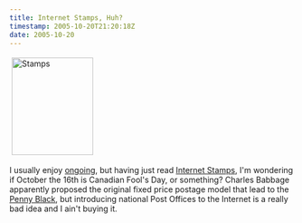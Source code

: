 ```yaml
---
title: Internet Stamps, Huh?
timestamp: 2005-10-20T21:20:18Z
date: 2005-10-20
---
```


<img src="http://blog.whatfettle.com/stamps.jpg" height="172" width="144" border="0" hspace="4" vspace="4" alt="Stamps" />
<p>
I usually enjoy <a href="http://www.tbray.org/ongoing">ongoing</a>, but having just read <a href="http://www.tbray.org/ongoing/When/200x/2005/10/16/Internet-Stamps">Internet Stamps</a>, I'm wondering if October the 16th is Canadian Fool's Day, or something? Charles Babbage apparently proposed the original fixed price postage model that lead to the <a href="http://en.wikipedia.org/wiki/Penny_black">Penny Black</a>, but introducing national Post Offices to the Internet is a really bad idea and I ain't buying it.</p>